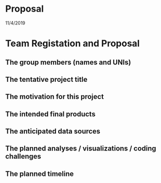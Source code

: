 Proposal
================
11/4/2019

Team Registation and Proposal
=============================

The group members (names and UNIs)
----------------------------------

The tentative project title
---------------------------

The motivation for this project
-------------------------------

The intended final products
---------------------------

The anticipated data sources
----------------------------

The planned analyses / visualizations / coding challenges
---------------------------------------------------------

The planned timeline
--------------------
